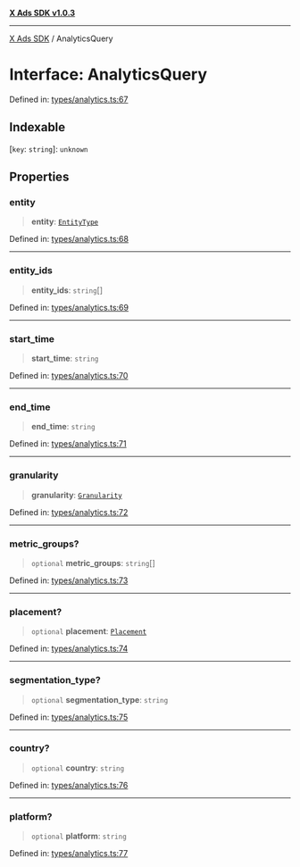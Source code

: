 [**X Ads SDK v1.0.3**](../README.md)

***

[X Ads SDK](../globals.md) / AnalyticsQuery

# Interface: AnalyticsQuery

Defined in: [types/analytics.ts:67](https://github.com/kage1020/x-ads-sdk/blob/main/src/types/analytics.ts#L67)

## Indexable

\[`key`: `string`\]: `unknown`

## Properties

### entity

> **entity**: [`EntityType`](../enumerations/EntityType.md)

Defined in: [types/analytics.ts:68](https://github.com/kage1020/x-ads-sdk/blob/main/src/types/analytics.ts#L68)

***

### entity\_ids

> **entity\_ids**: `string`[]

Defined in: [types/analytics.ts:69](https://github.com/kage1020/x-ads-sdk/blob/main/src/types/analytics.ts#L69)

***

### start\_time

> **start\_time**: `string`

Defined in: [types/analytics.ts:70](https://github.com/kage1020/x-ads-sdk/blob/main/src/types/analytics.ts#L70)

***

### end\_time

> **end\_time**: `string`

Defined in: [types/analytics.ts:71](https://github.com/kage1020/x-ads-sdk/blob/main/src/types/analytics.ts#L71)

***

### granularity

> **granularity**: [`Granularity`](../enumerations/Granularity.md)

Defined in: [types/analytics.ts:72](https://github.com/kage1020/x-ads-sdk/blob/main/src/types/analytics.ts#L72)

***

### metric\_groups?

> `optional` **metric\_groups**: `string`[]

Defined in: [types/analytics.ts:73](https://github.com/kage1020/x-ads-sdk/blob/main/src/types/analytics.ts#L73)

***

### placement?

> `optional` **placement**: [`Placement`](../enumerations/Placement.md)

Defined in: [types/analytics.ts:74](https://github.com/kage1020/x-ads-sdk/blob/main/src/types/analytics.ts#L74)

***

### segmentation\_type?

> `optional` **segmentation\_type**: `string`

Defined in: [types/analytics.ts:75](https://github.com/kage1020/x-ads-sdk/blob/main/src/types/analytics.ts#L75)

***

### country?

> `optional` **country**: `string`

Defined in: [types/analytics.ts:76](https://github.com/kage1020/x-ads-sdk/blob/main/src/types/analytics.ts#L76)

***

### platform?

> `optional` **platform**: `string`

Defined in: [types/analytics.ts:77](https://github.com/kage1020/x-ads-sdk/blob/main/src/types/analytics.ts#L77)
